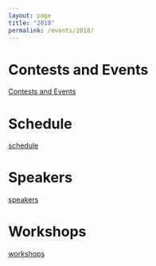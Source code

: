 ```yaml
---
layout: page
title: "2018"
permalink: /events/2018/
---
```


# Contests and Events

[Contests and Events](../2018/contests-events.html)

# Schedule

[schedule](../2018/schedule.html)

# Speakers

[speakers](../2018/speakers.html)

# Workshops

[workshops](../2018/workshops.html)
